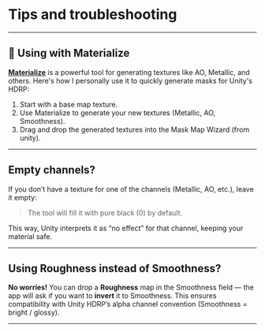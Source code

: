 # Tips and troubleshooting

---

## 🎨 Using with Materialize

[**Materialize**](http://boundingboxsoftware.com/materialize/) is a powerful tool for generating textures like AO, Metallic, and others. Here's how I personally use it to quickly generate masks for Unity's HDRP:

1. Start with a base map texture.
2. Use Materialize to generate your new textures (Metallic, AO, Smoothness).
3. Drag and drop the generated textures into the Mask Map Wizard (from unity).

---

## Empty channels?

If you don’t have a texture for one of the channels (Metallic, AO, etc.), leave it empty:

> The tool will fill it with pure black (0) by default.

This way, Unity interprets it as “no effect” for that channel, keeping your material safe.

---

## Using Roughness instead of Smoothness?

**No worries!**
You can drop a **Roughness** map in the Smoothness field — the app will ask if you want to **invert** it to Smoothness.
This ensures compatibility with Unity HDRP’s alpha channel convention (Smoothness = bright / glossy).

---
